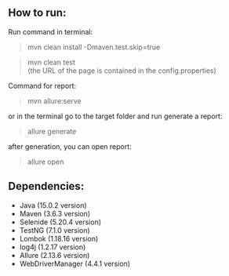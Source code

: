 ## How to run:
Run command in terminal:

> mvn clean install -Dmaven.test.skip=true

> mvn clean test  
> (the URL of the page is contained in the config.properties)


Command for report:

>mvn allure:serve

or in the terminal go to the target folder and run generate a report:

> allure generate

after generation, you can open report:
> allure open

## Dependencies:
- Java (15.0.2 version)
- Maven (3.6.3 version)
- Selenide (5.20.4 version)
- TestNG (7.1.0 version) 
- Lombok (1.18.16 version)
- log4j (1.2.17 version)
- Allure (2.13.6 version)
- WebDriverManager (4.4.1 version)

